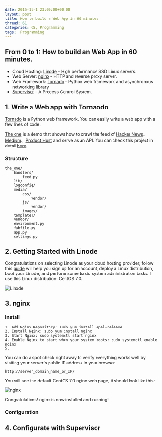```yaml
---
date: 2015-11-1 23:00:00+00:00
layout: post
title: How to build a Web App in 60 minutes
thread: 61
categories: CS, Programming
tags:  Programming
---
```


## From 0 to 1: How to build an Web App in 60 minutes.

* Cloud Hosting: [Linode](https://www.linode.com/) - High performance SSD Linux servers.
* Web Server: [nginx](http://nginx.org/) - HTTP and reverse proxy server.
* Web Framework: [Tornado](http://www.tornadoweb.org/) - Python web framework and asynchronous networking library.
* [Supervisor](http://supervisord.org/) - A Process Control System.

## 1. Write a Web app with Tornaodo
[Tornado](http://www.tornadoweb.org/) is a Python web framework. You can 
easily write a web app with a few lines of code.

[The one](https://github.com/Geek4IT/TheOne) is a demo that shows how to crawl the feed of [Hacker News](https://news.ycombinator.com/)、[Medium](https://medium.com/)、[Product Hunt](http://www.producthunt.com/) and serve as an API. You can check this project in detail [here](http://geek4it.com/TheOne/).

### Structure

    the_one/
        handlers/
            feed.py
        lib/
        logconfig/
        media/
            css/
                vendor/
            js/
                vendor/
            images/
        templates/
        vendor/
        environment.py
        fabfile.py
        app.py
        settings.py


## 2. Getting Started with Linode

Congratulations on selecting Linode as your cloud hosting provider, follow this [guide](https://www.linode.com/docs/getting-started) will help you sign up for an account, deploy a Linux distribution, boot your Linode, and perform some basic system administration tasks. I use this Linux distribution: CentOS 7.0.

![Linode](https://s-media-cache-ak0.pinimg.com/originals/ff/9e/38/ff9e38d387ea302ba485f024da3cfd7c.png)

## 3. nginx

### Install

	1. Add Nginx Repository: sudo yum install epel-release
	2. Install Nginx: sudo yum install nginx
	3. Start Nginx: sudo systemctl start nginx
	4. Enable Nginx to start when your system boots: sudo systemctl enable nginx
	5. 

 
 You can do a spot check right away to verify everything works well by visiting your server's public IP address in your browser.
 
    http://server_domain_name_or_IP/
 
 You will see the default CentOS 7.0 nginx web page, it should look like this:
 
 ![nginx](https://s-media-cache-ak0.pinimg.com/originals/56/3b/34/563b34305bb88d8ff67274c2751f26ba.png)

Congratulations! nginx is now installed and running!

### Configuration



## 4. Configurate with Supervisor
